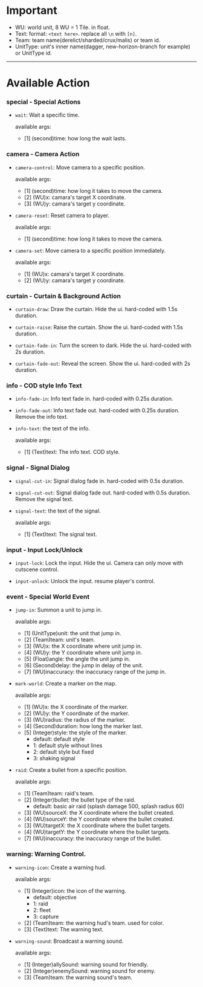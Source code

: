 # Important
* WU: world unit, 8 WU = 1 Tile. in float.
* Text: format: `<text here>`. replace all `\n` with `[n]`.
* Team: team name(derelict/sharded/crux/malis) or team id.
* UnitType: unit's inner name(dagger, new-horizon-branch for example) or UnitType id.

***
# Available Action
### special - Special Actions
* `wait`: Wait a specific time.

  available args:
    * [1] (second)time: how long the wait lasts.
### camera - Camera Action
* `camera-control`: Move camera to a specific position.
 
  available args: 
    * [1] (second)time: how long it takes to move the camera.
    * [2] (WU)x: camara's target X coordinate.
    * [3] (WU)y: camara's target y coordinate.
  

* `camera-reset`: Reset camera to player.

  available args:
    * [1] (second)time: how long it takes to move the camera.

* `camera-set`: Move camera to a specific position immediately.

  available args:
    * [1] (WU)x: camara's target X coordinate.
    * [2] (WU)y: camara's target y coordinate.
### curtain - Curtain & Background Action
* `curtain-draw`: Draw the curtain. Hide the ui. hard-coded with 1.5s duration.

* `curtain-raise`: Raise the curtain. Show the ui. hard-coded with 1.5s duration.

* `curtain-fade-in`: Turn the screen to dark. Hide the ui. hard-coded with 2s duration.

* `curtain-fade-out`: Reveal the screen. Show the ui. hard-coded with 2s duration.
### info - COD style Info Text
* `info-fade-in`: Info text fade in. hard-coded with 0.25s duration.

* `info-fade-out`: Info text fade out. hard-coded with 0.25s duration. Remove the info text.

* `info-text`: the text of the info.

  available args:
  * [1] (Text)text: The info text. COD style.
### signal - Signal Dialog
* `signal-cut-in`: Signal dialog fade in. hard-coded with 0.5s duration.

* `signal-cut-out`: Signal dialog fade out. hard-coded with 0.5s duration. Remove the signal text.

* `signal-text`: the text of the signal.

  available args:
  * [1] (Text)text: The signal text.
### input - Input Lock/Unlock
* `input-lock`: Lock the input. Hide the ui. Camera can only move with cutscene control.

* `input-unlock`: Unlock the input. resume player's control.
### event - Special World Event
* `jump-in`: Summon a unit to jump in.

  available args:
  * [1] (UnitType)unit: the unit that jump in.
  * [2] (Team)team: unit's team.
  * [3] (WU)x: the X coordinate where unit jump in.
  * [4] (WU)y: the Y coordinate where unit jump in.
  * [5] (Float)angle: the angle the unit jump in.
  * [6] (Second)delay: the jump in delay of the unit.
  * [7] (WU)inaccuracy: the inaccuracy range of the jump in.


* `mark-world`: Create a marker on the map.

  available args:
  * [1] (WU)x: the X coordinate of the marker.
  * [2] (WU)y: the Y coordinate of the marker.
  * [3] (WU)radius: the radius of the marker.
  * [4] (Second)duration: how long the marker last.
  * [5] (Integer)style: the style of the marker.
    * default: default style
    * 1: default style without lines
    * 2: default style but fixed
    * 3: shaking signal

* `raid`: Create a bullet from a specific position.

  available args:
  * [1] (Team)team: raid's team.
  * [2] (Integer)bullet: the bullet type of the raid.
    * default: basic air raid (splash damage 500, splash radius 60)
  * [3] (WU)sourceX: the X coordinate where the bullet created.
  * [4] (WU)sourceY: the Y coordinate where the bullet created.
  * [3] (WU)targetX: the X coordinate where the bullet targets.
  * [4] (WU)targetY: the Y coordinate where the bullet targets.
  * [7] (WU)inaccuracy: the inaccuracy range of the bullet.

### warning: Warning Control.
* `warning-icon`: Create a warning hud.

  available args:
  * [1] (Integer)icon: the icon of the warning.
    * default: objective
    * 1: raid
    * 2: fleet
    * 3: capture
  * [2] (Team)team: the warning hud's team. used for color.
  * [3] (Text)text: The warning text.

* `warning-sound`: Broadcast a warning sound.

  available args:
  * [1] (Integer)allySound: warning sound for friendly.
  * [2] (Integer)enemySound: warning sound for enemy.
  * [3] (Team)team: the warning sound's team.